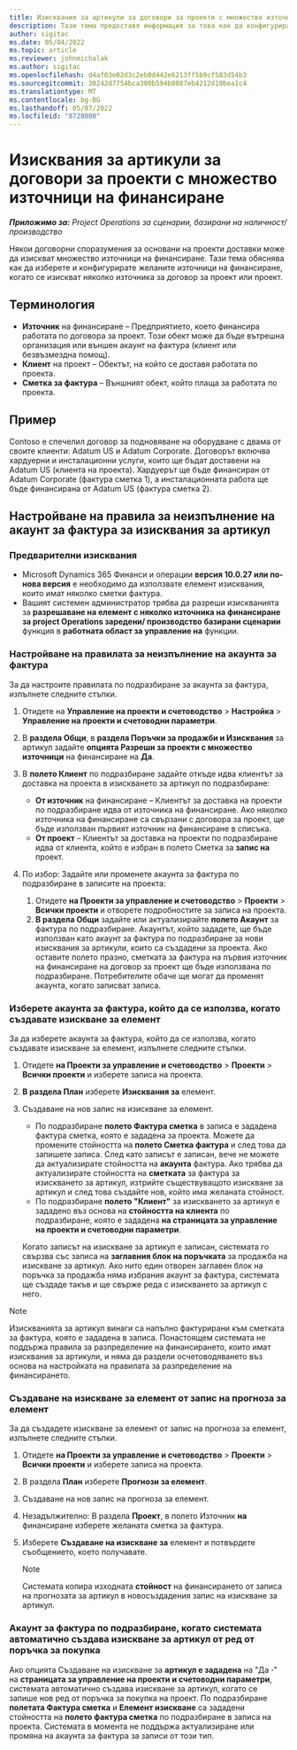 ```yaml
---
title: Изисквания за артикули за договори за проекти с множество източници на финансиране
description: Тази тема предоставя информация за това как да конфигурирате и използвате изисквания за артикули с няколко източника на финансиране.
author: sigitac
ms.date: 05/04/2022
ms.topic: article
ms.reviewer: johnmichalak
ms.author: sigitac
ms.openlocfilehash: d4af03e02d3c2eb0d442e6213ff5b9cf583d54b3
ms.sourcegitcommit: 30242d7754bca300b594b0887eb4212d10bea1c4
ms.translationtype: MT
ms.contentlocale: bg-BG
ms.lasthandoff: 05/07/2022
ms.locfileid: "8728080"
---
```

# <a name="item-requirements-for-project-contracts-with-multiple-funding-sources"></a>Изисквания за артикули за договори за проекти с множество източници на финансиране

_**Приложимо за:** Project Operations за сценарии, базирани на наличност/производство_

Някои договорни споразумения за основани на проекти доставки може да изискват множество източници на финансиране. Тази тема обяснява как да изберете и конфигурирате желаните източници на финансиране, когато се изискват няколко източника за договор за проект или проект.

## <a name="terminology"></a>Терминология

- **Източник** на финансиране – Предприятието, което финансира работата по договора за проект. Този обект може да бъде вътрешна организация или външен акаунт на фактура (клиент или безвъзмездна помощ).
- **Клиент** на проект – Обектът, на който се доставя работата по проекта.
- **Сметка за фактура** – Външният обект, който плаща за работата по проекта.

## <a name="example"></a>Пример

Contoso е спечелил договор за подновяване на оборудване с двама от своите клиенти: Adatum US и Adatum Corporate. Договорът включва хардуерни и инсталационни услуги, които ще бъдат доставени на Adatum US (клиента на проекта). Хардуерът ще бъде финансиран от Adatum Corporate (фактура сметка 1), а инсталационната работа ще бъде финансирана от Adatum US (фактура сметка 2).

## <a name="set-up-invoice-account-defaulting-rules-for-item-requirements"></a>Настройване на правила за неизпълнение на акаунт за фактура за изисквания за артикул

### <a name="prerequisites"></a>Предварителни изисквания

- Microsoft Dynamics 365 Финанси и операции **версия 10.0.27 или по-нова версия** е необходимо да използвате елемент изисквания, които имат няколко сметки фактура.
- Вашият системен администратор трябва да разреши изискванията за **разрешаване на елемент с няколко източника на финансиране за project Operations заредени/ производство базирани сценарии** функция в **работната област за управление на** функции.

### <a name="set-up-the-invoice-account-defaulting-rules"></a>Настройване на правилата за неизпълнение на акаунта за фактура

За да настроите правилата по подразбиране за акаунта за фактура, изпълнете следните стъпки.

1. Отидете на **Управление на проекти и счетоводство** \> **Настройка** \> **Управление на проекти и счетоводни параметри**.
1. В **раздела Общи**, в **раздела Поръчки за продажби и Изисквания** за артикул задайте **опцията Разреши за проекти с множество източници** на финансиране на **Да**.
1. В **полето Клиент** по подразбиране задайте откъде идва клиентът за доставка на проекта в изискването за артикул по подразбиране:

    - **От източник** на финансиране – Клиентът за доставка на проекти по подразбиране идва от източника на финансиране. Ако няколко източника на финансиране са свързани с договора за проект, ще бъде използван първият източник на финансиране в списъка.
    - **От проект** – Клиентът за доставка на проекти по подразбиране идва от клиента, който е избран в полето Сметка за **запис на** проект.

1. По избор: Задайте или променете акаунта за фактура по подразбиране в записите на проекта:

    1. Отидете **на Проекти за управление и счетоводство** \> **Проекти** \> **Всички проекти** и отворете подробностите за записа на проекта.
    2. **В раздела Общи** задайте или актуализирайте **полето Акаунт** за фактура по подразбиране. Акаунтът, който зададете, ще бъде използван като акаунт за фактура по подразбиране за нови изисквания за артикули, които са създадени за проекта. Ако оставите полето празно, сметката за фактура на първия източник на финансиране на договор за проект ще бъде използвана по подразбиране. Потребителите обаче ще могат да променят акаунта, когато записват записа.

### <a name="select-the-invoice-account-to-use-when-you-create-an-item-requirement"></a>Изберете акаунта за фактура, който да се използва, когато създавате изискване за елемент

За да изберете акаунта за фактура, който да се използва, когато създавате изискване за елемент, изпълнете следните стъпки.

1. Отидете **на Проекти за управление и счетоводство** \> **Проекти** \> **Всички проекти** и изберете записа на проекта.
1. **В раздела План** изберете **Изисквания за** елемент.
1. Създаване на нов запис на изискване за елемент.

    - По подразбиране **полето Фактура сметка** в записа е зададена фактура сметка, която е зададена за проекта. Можете да промените стойността на **полето Сметка фактура** и след това да запишете записа. След като записът е записан, вече не можете да актуализирате стойността на **акаунта** фактура. Ако трябва да актуализирате стойността на **сметката** за фактура за изискването за артикул, изтрийте съществуващото изискване за артикул и след това създайте нов, който има желаната стойност.
    - По подразбиране **полето "Клиент"** за изискването за артикул е зададено въз основа на **стойността на клиента** по подразбиране, която е зададена **на страницата за управление на проекти и счетоводни параметри**.

    Когато записът на изискване за артикул е записан, системата го свързва със записа на **заглавния блок на поръчката** за продажба на изискване за артикул. Ако нито един отворен заглавен блок на поръчка за продажба няма избрания акаунт за фактура, системата ще създаде такъв и ще свърже реда с изискването за артикул с него.

> [!NOTE]
> Изискванията за артикул винаги са напълно фактурирани към сметката за фактура, която е зададена в записа. Понастоящем системата не поддържа правила за разпределение на финансирането, които имат изисквания за артикули, и няма да раздели осчетоводяването въз основа на настройката на правилата за разпределение на финансирането.

### <a name="create-an-item-requirement-from-an-item-forecast-record"></a>Създаване на изискване за елемент от запис на прогноза за елемент

За да създадете изискване за елемент от запис на прогноза за елемент, изпълнете следните стъпки.

1. Отидете **на Проекти за управление и счетоводство** \> **Проекти** \> **Всички проекти** и изберете записа на проекта.
1. В раздела **План** изберете **Прогнози за елемент**.
1. Създаване на нов запис на прогноза за елемент.
1. Незадължително: В раздела **Проект**, в полето Източник **на** финансиране изберете желаната сметка за фактура.
1. Изберете **Създаване на изискване за** елемент и потвърдете съобщението, което получавате.

    > [!NOTE]
    > Системата копира изходната **стойност** на финансирането от записа на прогнозата за артикул в новосъздадения запис на изискване за артикул.

### <a name="default-invoice-account-when-the-system-automatically-creates-an-item-requirement-from-a-purchase-order-line"></a>Акаунт за фактура по подразбиране, когато системата автоматично създава изискване за артикул от ред от поръчка за покупка

Ако опцията Създаване на изискване за **артикул е зададена** на "Да **·**" на **страницата за управление на проекти и счетоводни параметри**, системата автоматично създава изискване за артикул, когато се запише нов ред от поръчка за покупка на проект. По подразбиране **полетата Фактура сметка** и **Елемент изискване** са зададени стойността на **полето фактура сметка** по подразбиране в записа на проекта. Системата в момента не поддържа актуализиране или промяна на акаунта за фактура за записи от този тип.
